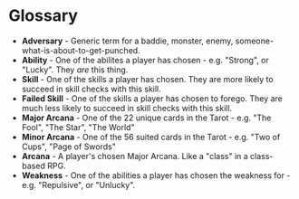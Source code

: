 # Glossary

* **Adversary** - Generic term for a baddie, monster, enemy, someone-what-is-about-to-get-punched.
* **Ability** - One of the abilites a player has chosen - e.g. "Strong", or "Lucky". They _are_ this thing.
* **Skill** - One of the skills a player has chosen. They are more likely to succeed in skill checks with this skill.
* **Failed Skill** - One of the skills a player has chosen to forego. They are much less likely to succeed in skill checks with this skill.
* **Major Arcana** - One of the 22 unique cards in the Tarot - e.g. "The Fool", "The Star", "The World"
* **Minor Arcana** - One of the 56 suited cards in the Tarot - e.g. "Two of Cups", "Page of Swords"
* **Arcana** - A player's chosen Major Arcana. Like a "class" in a class-based RPG.
* **Weakness** - One of the abilities a player has chosen the weakness for - e.g. "Repulsive", or "Unlucky".
